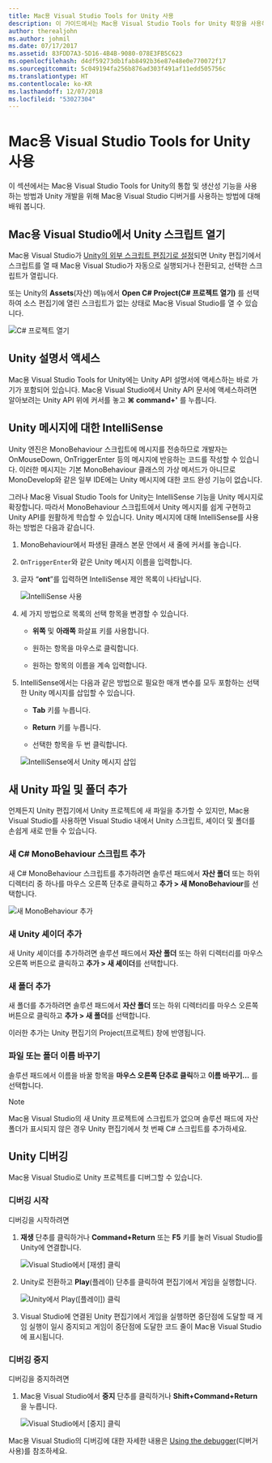 ```yaml
---
title: Mac용 Visual Studio Tools for Unity 사용
description: 이 가이드에서는 Mac용 Visual Studio Tools for Unity 확장을 사용하는 방법을 설명합니다.
author: therealjohn
ms.author: johmil
ms.date: 07/17/2017
ms.assetid: 83FDD7A3-5D16-4B4B-9080-078E3FB5C623
ms.openlocfilehash: d4df59273db1fab8492b36e87e48e0e770072f17
ms.sourcegitcommit: 5c049194fa256b876ad303f491af11edd505756c
ms.translationtype: HT
ms.contentlocale: ko-KR
ms.lasthandoff: 12/07/2018
ms.locfileid: "53027304"
---
```

# <a name="using-visual-studio-for-mac-tools-for-unity"></a>Mac용 Visual Studio Tools for Unity 사용

이 섹션에서는 Mac용 Visual Studio Tools for Unity의 통합 및 생산성 기능을 사용하는 방법과 Unity 개발을 위해 Mac용 Visual Studio 디버거를 사용하는 방법에 대해 배워 봅니다.

## <a name="opening-unity-scripts-in-visual-studio-for-mac"></a>Mac용 Visual Studio에서 Unity 스크립트 열기

Mac용 Visual Studio가 [Unity의 외부 스크립트 편집기로 설정](setup-vsmac-tools-unity.md#configure-unity-for-use-with-visual-studio-for-mac)되면 Unity 편집기에서 스크립트를 열 때 Mac용 Visual Studio가 자동으로 실행되거나 전환되고, 선택한 스크립트가 열립니다.

또는 Unity의 **Assets**(자산) 메뉴에서 **Open C# Project(C# 프로젝트 열기)** 를 선택하여 소스 편집기에 열린 스크립트가 없는 상태로 Mac용 Visual Studio를 열 수 있습니다.

![C# 프로젝트 열기](media/using-vsmac-tools-unity-image1.png)

## <a name="unity-documentation-access"></a>Unity 설명서 액세스

Mac용 Visual Studio Tools for Unity에는 Unity API 설명서에 액세스하는 바로 가기가 포함되어 있습니다. Mac용 Visual Studio에서 Unity API 문서에 액세스하려면 알아보려는 Unity API 위에 커서를 놓고 **⌘ command+'** 를 누릅니다.

## <a name="intellisense-for-unity-messages"></a>Unity 메시지에 대한 IntelliSense
Unity 엔진은 MonoBehaviour 스크립트에 메시지를 전송하므로 개발자는 OnMouseDown, OnTriggerEnter 등의 메시지에 반응하는 코드를 작성할 수 있습니다. 이러한 메시지는 기본 MonoBehaviour 클래스의 가상 메서드가 아니므로 MonoDevelop와 같은 일부 IDE에는 Unity 메시지에 대한 코드 완성 기능이 없습니다.

그러나 Mac용 Visual Studio Tools for Unity는 IntelliSense 기능을 Unity 메시지로 확장합니다. 따라서 MonoBehaviour 스크립트에서 Unity 메시지를 쉽게 구현하고 Unity API를 원활하게 학습할 수 있습니다. Unity 메시지에 대해 IntelliSense를 사용하는 방법은 다음과 같습니다.

1. MonoBehaviour에서 파생된 클래스 본문 안에서 새 줄에 커서를 놓습니다.

2. `OnTriggerEnter`와 같은 Unity 메시지 이름을 입력합니다.

3. 글자 “**ont**”를 입력하면 IntelliSense 제안 목록이 나타납니다.

   ![IntelliSense 사용](media/using-vsmac-tools-unity-image2.png)

4. 세 가지 방법으로 목록의 선택 항목을 변경할 수 있습니다.

   * **위쪽** 및 **아래쪽** 화살표 키를 사용합니다.

   * 원하는 항목을 마우스로 클릭합니다.

   * 원하는 항목의 이름을 계속 입력합니다.

5. IntelliSense에서는 다음과 같은 방법으로 필요한 매개 변수를 모두 포함하는 선택한 Unity 메시지를 삽입할 수 있습니다.

   * **Tab** 키를 누릅니다.

   * **Return** 키를 누릅니다.

   * 선택한 항목을 두 번 클릭합니다.

   ![IntelliSense에서 Unity 메시지 삽입](media/using-vsmac-tools-unity-image3.png)

## <a name="adding-new-unity-files-and-folders"></a>새 Unity 파일 및 폴더 추가

언제든지 Unity 편집기에서 Unity 프로젝트에 새 파일을 추가할 수 있지만, Mac용 Visual Studio를 사용하면 Visual Studio 내에서 Unity 스크립트, 셰이더 및 폴더를 손쉽게 새로 만들 수 있습니다.

### <a name="add-a-new-c-monobehaviour-script"></a>새 C# MonoBehaviour 스크립트 추가

새 C# MonoBehaviour 스크립트를 추가하려면 솔루션 패드에서 **자산 폴더** 또는 하위 디렉터리 중 하나를 마우스 오른쪽 단추로 클릭하고 **추가 > 새 MonoBehaviour**를 선택합니다.

![새 MonoBehaviour 추가](media/using-vsmac-tools-unity-image4.png)

### <a name="add-a-new-unity-shader"></a>새 Unity 셰이더 추가

새 Unity 셰이더를 추가하려면 솔루션 패드에서 **자산 폴더** 또는 하위 디렉터리를 마우스 오른쪽 버튼으로 클릭하고 **추가 > 새 셰이더**를 선택합니다.

### <a name="add-a-new-folder"></a>새 폴더 추가

새 폴더를 추가하려면 솔루션 패드에서 **자산 폴더** 또는 하위 디렉터리를 마우스 오른쪽 버튼으로 클릭하고 **추가 > 새 폴더**를 선택합니다.

이러한 추가는 Unity 편집기의 Project(프로젝트) 창에 반영됩니다.

### <a name="to-rename-a-file-or-folder"></a>파일 또는 폴더 이름 바꾸기
솔루션 패드에서 이름을 바꿀 항목을 **마우스 오른쪽 단추로 클릭**하고 **이름 바꾸기...** 를 선택합니다.

> [!NOTE]
> Mac용 Visual Studio의 새 Unity 프로젝트에 스크립트가 없으며 솔루션 패드에 자산 폴더가 표시되지 않은 경우 Unity 편집기에서 첫 번째 C# 스크립트를 추가하세요.

## <a name="unity-debugging"></a>Unity 디버깅

Mac용 Visual Studio로 Unity 프로젝트를 디버그할 수 있습니다.

### <a name="start-debugging"></a>디버깅 시작

디버깅을 시작하려면

1. **재생** 단추를 클릭하거나 **Command+Return** 또는 **F5** 키를 눌러 Visual Studio를 Unity에 연결합니다.

   ![Visual Studio에서 [재생] 클릭](media/using-vsmac-tools-unity-image5.png)

2. Unity로 전환하고 **Play**(플레이) 단추를 클릭하여 편집기에서 게임을 실행합니다.

   ![Unity에서 Play([플레이]) 클릭](media/using-vsmac-tools-unity-image6.png)

3. Visual Studio에 연결된 Unity 편집기에서 게임을 실행하면 중단점에 도달할 때 게임 실행이 일시 중지되고 게임이 중단점에 도달한 코드 줄이 Mac용 Visual Studio에 표시됩니다.

### <a name="stop-debugging"></a>디버깅 중지

디버깅을 중지하려면

1. Mac용 Visual Studio에서 **중지** 단추를 클릭하거나 **Shift+Command+Return**을 누릅니다.

   ![Visual Studio에서 [중지] 클릭](media/using-vsmac-tools-unity-image7.png)

Mac용 Visual Studio의 디버깅에 대한 자세한 내용은 [Using the debugger](debugging.md)(디버거 사용)를 참조하세요.
